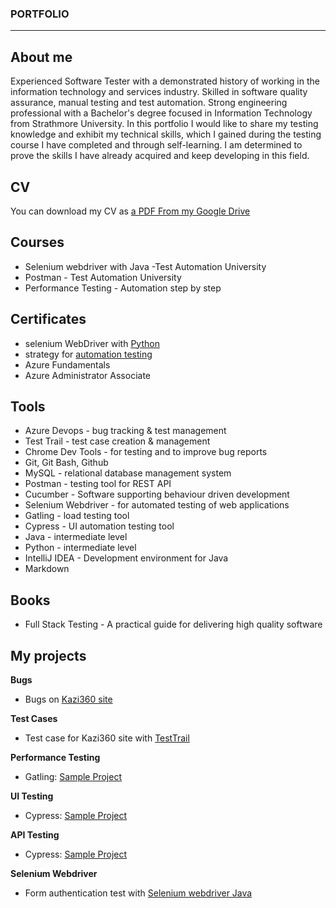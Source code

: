 ### PORTFOLIO
--------------------------------------------------------
## About me

Experienced Software Tester with a demonstrated history of working in the information technology and services industry. Skilled in software quality assurance, manual testing and test automation. Strong engineering professional with a Bachelor's degree focused in Information Technology from Strathmore University.
In this portfolio I would like to share my testing knowledge and exhibit my technical skills, which I gained during the testing course I have completed and through self-learning. I am determined to prove the skills I have already acquired and keep developing in this field. 

## CV

You can download my CV as [a PDF From my Google Drive](https://drive.google.com/file/d/1J2Wc7dWOZObxhNgWKs1T1ayiMKfUbQfP/view?usp=sharing)

## Courses

- Selenium webdriver with Java -Test Automation University
- Postman - Test Automation University
- Performance Testing - Automation step by step

## Certificates

- selenium WebDriver with [Python](https://testautomationu.applitools.com/certificate/?id=3a302557)
- strategy for [automation testing](https://testautomationu.applitools.com/certificate/?id=45f04042)
- Azure Fundamentals
- Azure Administrator Associate

## Tools

- Azure Devops - bug tracking & test management
- Test Trail - test case creation & management
- Chrome Dev Tools - for testing and to improve bug reports
- Git, Git Bash, Github
- MySQL - relational database management system
- Postman - testing tool for REST API
- Cucumber - Software supporting behaviour driven development
- Selenium Webdriver - for automated testing of web applications
- Gatling - load testing tool
- Cypress - UI automation testing tool
- Java - intermediate level
- Python - intermediate level
- IntelliJ IDEA - Development environment for Java
- Markdown

## Books

- Full Stack Testing - A practical guide for delivering high quality software


## My projects

**Bugs**
- Bugs on [Kazi360 site](https://drive.google.com/file/d/1s3BprZB-t4-Upoio2HS33yfWR8j63U6v/view?usp=sharing)

**Test Cases**
- Test case for Kazi360 site with [TestTrail](https://drive.google.com/file/d/1WK4K7IYtYdRzV7M2hd5UkGIX95ULcdGu/view?usp=sharing)

**Performance Testing**
- Gatling: [Sample Project](https://github.com/lindamukami/computer-database-gatling-project)

**UI Testing**
- Cypress: [Sample Project](https://github.com/lindamukami/test-automation-cypress)

**API Testing**
- Cypress: [Sample Project](https://github.com/lindamukami/api-testing-cypress)

**Selenium Webdriver**
- Form authentication test with [Selenium webdriver Java](https://github.com/lindamukami/Selenium-webdriver)
